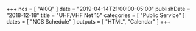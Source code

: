 +++
ncs = [ "AI0Q" ]
date = "2019-04-14T21:00:00-05:00"
publishDate = "2018-12-18"
title = "UHF/VHF Net 15"
categories = [ "Public Service" ]
dates = [ "NCS Schedule" ]
outputs = [ "HTML", "Calendar" ]
+++
